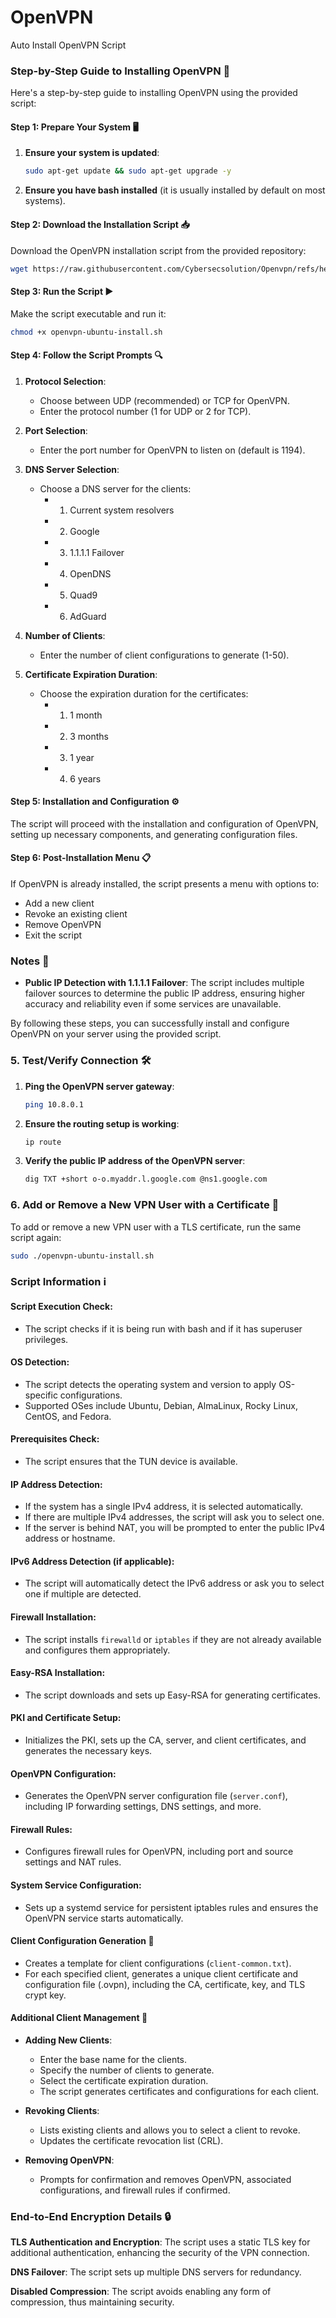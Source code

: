# OpenVPN
Auto Install OpenVPN Script

### Step-by-Step Guide to Installing OpenVPN 🚀

Here's a step-by-step guide to installing OpenVPN using the provided script:

#### Step 1: Prepare Your System 🖥️

1. **Ensure your system is updated**:
   ```sh
   sudo apt-get update && sudo apt-get upgrade -y
   ```

2. **Ensure you have bash installed** (it is usually installed by default on most systems).

#### Step 2: Download the Installation Script 📥

Download the OpenVPN installation script from the provided repository:

```sh
wget https://raw.githubusercontent.com/Cybersecsolution/Openvpn/refs/heads/main/openvpn-ubuntu-install.sh -O openvpn-ubuntu-install.sh
```

#### Step 3: Run the Script ▶️

Make the script executable and run it:

```sh
chmod +x openvpn-ubuntu-install.sh
```

#### Step 4: Follow the Script Prompts 🔍

1. **Protocol Selection**:
   - Choose between UDP (recommended) or TCP for OpenVPN.
   - Enter the protocol number (1 for UDP or 2 for TCP).

2. **Port Selection**:
   - Enter the port number for OpenVPN to listen on (default is 1194).

3. **DNS Server Selection**:
   - Choose a DNS server for the clients:
     - 1) Current system resolvers
     - 2) Google
     - 3) 1.1.1.1 Failover
     - 4) OpenDNS
     - 5) Quad9
     - 6) AdGuard

4. **Number of Clients**:
   - Enter the number of client configurations to generate (1-50).

5. **Certificate Expiration Duration**:
    - Choose the expiration duration for the certificates:
      - 1) 1 month
      - 2) 3 months
      - 3) 1 year
      - 4) 6 years

#### Step 5: Installation and Configuration ⚙️

The script will proceed with the installation and configuration of OpenVPN, setting up necessary components, and generating configuration files.

#### Step 6: Post-Installation Menu 📋

If OpenVPN is already installed, the script presents a menu with options to:
- Add a new client
- Revoke an existing client
- Remove OpenVPN
- Exit the script

### Notes 📝

- **Public IP Detection with 1.1.1.1 Failover**: The script includes multiple failover sources to determine the public IP address, ensuring higher accuracy and reliability even if some services are unavailable.

By following these steps, you can successfully install and configure OpenVPN on your server using the provided script.

### 5. Test/Verify Connection 🛠️

1. **Ping the OpenVPN server gateway**:
   ```sh
   ping 10.8.0.1
   ```

2. **Ensure the routing setup is working**:
   ```sh
   ip route
   ```

3. **Verify the public IP address of the OpenVPN server**:
   ```sh
   dig TXT +short o-o.myaddr.l.google.com @ns1.google.com
   ```

### 6. Add or Remove a New VPN User with a Certificate 🔑

To add or remove a new VPN user with a TLS certificate, run the same script again:
```sh
sudo ./openvpn-ubuntu-install.sh
```

### Script Information ℹ️

#### Script Execution Check:
- The script checks if it is being run with bash and if it has superuser privileges.

#### OS Detection:
- The script detects the operating system and version to apply OS-specific configurations.
- Supported OSes include Ubuntu, Debian, AlmaLinux, Rocky Linux, CentOS, and Fedora.

#### Prerequisites Check:
- The script ensures that the TUN device is available.

#### IP Address Detection:
- If the system has a single IPv4 address, it is selected automatically.
- If there are multiple IPv4 addresses, the script will ask you to select one.
- If the server is behind NAT, you will be prompted to enter the public IPv4 address or hostname.

#### IPv6 Address Detection (if applicable):
- The script will automatically detect the IPv6 address or ask you to select one if multiple are detected.

#### Firewall Installation:
- The script installs `firewalld` or `iptables` if they are not already available and configures them appropriately.

#### Easy-RSA Installation:
- The script downloads and sets up Easy-RSA for generating certificates.

#### PKI and Certificate Setup:
- Initializes the PKI, sets up the CA, server, and client certificates, and generates the necessary keys.

#### OpenVPN Configuration:
- Generates the OpenVPN server configuration file (`server.conf`), including IP forwarding settings, DNS settings, and more.

#### Firewall Rules:
- Configures firewall rules for OpenVPN, including port and source settings and NAT rules.

#### System Service Configuration:
- Sets up a systemd service for persistent iptables rules and ensures the OpenVPN service starts automatically.

#### Client Configuration Generation 📄
- Creates a template for client configurations (`client-common.txt`).
- For each specified client, generates a unique client certificate and configuration file (.ovpn), including the CA, certificate, key, and TLS crypt key.

#### Additional Client Management 👥
- **Adding New Clients**:
  - Enter the base name for the clients.
  - Specify the number of clients to generate.
  - Select the certificate expiration duration.
  - The script generates certificates and configurations for each client.

- **Revoking Clients**:
  - Lists existing clients and allows you to select a client to revoke.
  - Updates the certificate revocation list (CRL).

- **Removing OpenVPN**:
  - Prompts for confirmation and removes OpenVPN, associated configurations, and firewall rules if confirmed.

### End-to-End Encryption Details 🔒

**TLS Authentication and Encryption**: The script uses a static TLS key for additional authentication, enhancing the security of the VPN connection.

**DNS Failover**: The script sets up multiple DNS servers for redundancy.

**Disabled Compression**: The script avoids enabling any form of compression, thus maintaining security.
